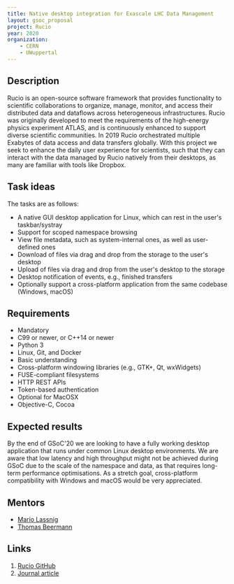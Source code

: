 ```yaml
---
title: Native desktop integration for Exascale LHC Data Management
layout: gsoc_proposal
project: Rucio
year: 2020
organization:
    - CERN
    - UWuppertal
---
```


## Description

Rucio is an open-source software framework that provides functionality to scientific collaborations to organize, manage, monitor, and access their distributed data and dataflows across heterogeneous infrastructures. Rucio was originally developed to meet the requirements of the high-energy physics experiment ATLAS, and is continuously enhanced to support diverse scientific communities. In 2019 Rucio orchestrated multiple Exabytes of data access and data transfers globally. With this project we seek to enhance the daily user experience for scientists, such that they can interact with the data managed by Rucio natively from their desktops, as many are familiar with tools like Dropbox.

## Task ideas

The tasks are as follows:
 * A native GUI desktop application for Linux, which can rest in the user's taskbar/systray
 * Support for scoped namespace browsing
 * View file metadata, such as system-internal ones, as well as user-defined ones
 * Download of files via drag and drop from the storage to the user's desktop
 * Upload of files via drag and drop from the user's desktop to the storage
 * Desktop notification of events, e.g., finished transfers
 * Optionally support a cross-platform application from the same codebase (Windows, macOS)

## Requirements

 * Mandatory
  * C99 or newer, or C++14 or newer
  * Python 3
  * Linux, Git, and Docker
 * Basic understanding
  * Cross-platform windowing libraries (e.g., GTK+, Qt, wxWidgets)
  * FUSE-compliant filesystems
  * HTTP REST APIs
  * Token-based authentication
 * Optional for MacOSX
  * Objective-C, Cocoa

## Expected results

By the end of GSoC'20 we are looking to have a fully working desktop application that runs under common Linux desktop environments. We are aware that low latency and high throughput might not be achieved during GSoC due to the scale of the namespace and data, as that requires long-term performance optimisations. As a stretch goal, cross-platform compatibility with Windows and macOS would be very appreciated.

## Mentors
 * [Mario Lassnig](mailto:mario.lassnig@cern.ch)
 * [Thomas Beermann](mailto:thomas.beermann@cern.ch)

## Links
 1. [Rucio GitHub](https://github.com/rucio/rucio)
 2. [Journal article](https://doi.org/10.1007/s41781-019-0026-3)
